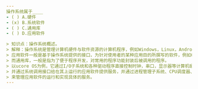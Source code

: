 ```yaml
---
操作系统属于____
- ( ) A.硬件
- (x) B.系统软件
- ( ) C.通用库
- ( ) D.应用软件

> 知识点：操作系统概述。
> 解释：操作系统是管理计算机硬件与软件资源的计算机程序，例如Windows，Linux，Android，iOS等。
> 应用软件一般是基于操作系统提供的接口，为针对使用者的某种应用目的所撰写的软件，例如Office Word，浏览器，手机游戏等。
> 而通用库，一般是指为了便于程序开发，对常用的程序功能封装后被调用的程序。
> 以ucore OS为例，它通过I/O子系统和各种驱动程序直接控制时钟，串口，显示器等计算机硬件外设，
> 并通过系统调用接口给在其上运行的应用软件提供服务，并通过进程管理子系统、CPU调度器、内存管理子系统、文件子系统、I/O子系统
> 来管理应用软件的运行和实现具体的服务。
---
```

